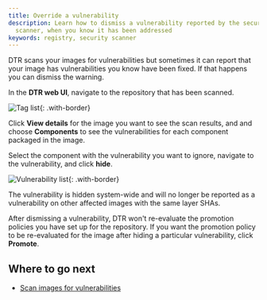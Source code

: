 ```yaml
---
title: Override a vulnerability
description: Learn how to dismiss a vulnerability reported by the security
  scanner, when you know it has been addressed
keywords: registry, security scanner
---
```


DTR scans your images for vulnerabilities but sometimes it can report that
your image has vulnerabilities you know have been fixed. If that happens you
can dismiss the warning.

In the **DTR web UI**, navigate to the repository that has been scanned.

![Tag list](../../images/override-vulnerability-1.png){: .with-border}

Click **View details** for the image you want to see the scan results, and
and choose **Components** to see the vulnerabilities for each component packaged
in the image.

Select the component with the vulnerability you want to ignore, navigate to the
vulnerability, and click **hide**.

![Vulnerability list](../../images/override-vulnerability-2.png){: .with-border}

The vulnerability is hidden system-wide and will no longer be reported as a vulnerability
on other affected images with the same layer SHAs.

After dismissing a vulnerability, DTR won't re-evaluate the promotion policies
you have set up for the repository.
If you want the promotion policy to be re-evaluated for the image after hiding
a particular vulnerability, click **Promote**.

## Where to go next

* [Scan images for vulnerabilities](scan-images-for-vulnerabilities.md)
